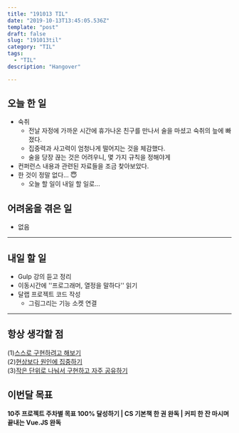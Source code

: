 ```yaml
---
title: "191013 TIL"
date: "2019-10-13T13:45:05.536Z"
template: "post"
draft: false
slug: "191013til"
category: "TIL"
tags:
  - "TIL"
description: "Hangover"

---
```


## 오늘 한 일

- 숙취
  - 전날 자정에 가까운 시간에 휴가나온 친구를 만나서 술을 마셨고 숙취의 늪에 빠졌다.
  - 집중력과 사고력이 엄청나게 떨어지는 것을 체감했다.
  - 술을 당장 끊는 것은 어려우니, 몇 가지 규칙을 정해야게
- 컨퍼런스 내용과 관련된 자료들을 조금 찾아보았다.
- 한 것이 정말 없다... 😇
  - 오늘 할 일이 내일 할 일로...

## 어려움을 겪은 일

- 없음

---

## 내일 할 일

- Gulp 강의 듣고 정리
- 이동시간에 ''프로그래머, 열정을 말하다'' 읽기
- 달랩 프로젝트 코드 작성
  - 그림그리는 기능 소켓 연결

------



## 항상 생각할 점

(1)<u>스스로 구현하려고 해보기</u> <br>(2)<u>현상보다 원인에 집중하기</u> <br>(3)<u>작은 단위로 나눠서 구현하고 자주 공유하기</u>



## 이번달 목표

**10주 프로젝트 주차별 목표 100% 달성하기 | CS 기본책 한 권 완독 | 커피 한 잔 마시며 끝내는 Vue.JS 완독**

